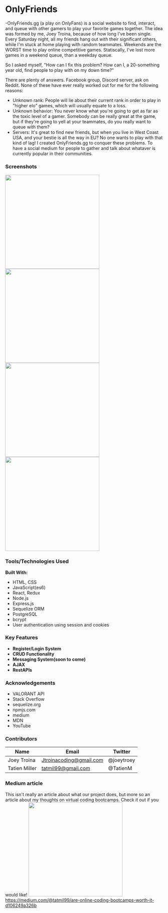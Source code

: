 # OnlyFriends

-OnlyFriends.gg (a play on OnlyFans) is a social website to find, interact, and queue with other gamers to play your favorite games together. The idea was formed by me, Joey Troina, because of how long I've been single. Every Saturday night, all my friends hang out with their significant others, while I'm stuck at home playing with random teammates. Weekends are the WORST time to play online competitive games. Statiscally, I've lost more games in a weekend queue, than a weekday queue.

So I asked myself, "How can I fix this problem? How can I, a 20-something year old, find people to play with on my down time?"

There are plenty of answers. Facebook group, Discord server, ask on Reddit. None of these have ever really worked out for me for the following reasons:

- Unknown rank: People will lie about their current rank in order to play in "higher elo" games, which will usually equate to a loss.
- Unknown behavior: You never know what you're going to get as far as the toxic level of a gamer. Somebody can be really great at the game, but if they're going to yell at your teammates, do you really want to queue with them?
- Servers: It's great to find new friends, but when you live in West Coast USA, and your bestie is all the way in EU? No one wants to play with that kind of lag!
  I created OnlyFriends.gg to conquer these problems. To have a social medium for people to gather and talk about whataver is currently popular in their communities.

### Screenshots

<img src="https://github.com/jtroina8/onlyFriends/readme-imgs/register.png" width="300" height="300">

<img src="https://github.com/jtroina8/onlyFriends/readme-imgs/login.png" width="300" height="300">

<img src="https://github.com/jtroina8/onlyFriends/readme-imgs/home.png" width="300" height="300">

<img src="https://github.com/jtroina8/onlyFriends/readme-imgs/profile.png" width="300" height="300">

### Tools/Technologies Used

**Built With:**

- HTML, CSS
- JavaScript(es6)
- React, Redux
- Node.js
- Express.js
- Sequelize ORM
- PostgreSQL
- bcrypt
- User authentication using session and cookies

### Key Features

- **Register/Login System**
- **CRUD Functionality**
- **Messaging System(soon to come)**
- **AJAX**
- **RestAPIs**

### Acknowledgements

- VALORANT API
- Stack Overflow
- sequelize.org
- npmjs.com
- medium
- MDN
- YouTube

### Contributors

| Name          | Email                   | Twitter    |
| ------------- | ----------------------- | ---------- |
| Joey Troina   | Jtroinacoding@gmail.com | @joeytroey |
| Tatien Miller | tatmil99@gmail.com      | @TatienM   |

### Medium article

This isn't really an article about what our project does, but more so an article about my thoughts on virtual coding bootcamps. Check it out if you would like!
<img src="https://github.com/jtroina8/onlyFriends/readme-imgs/medium-pic.png" height="300" width="300">
https://medium.com/@tatmil99/are-online-coding-bootcamps-worth-it-d106249a326b
